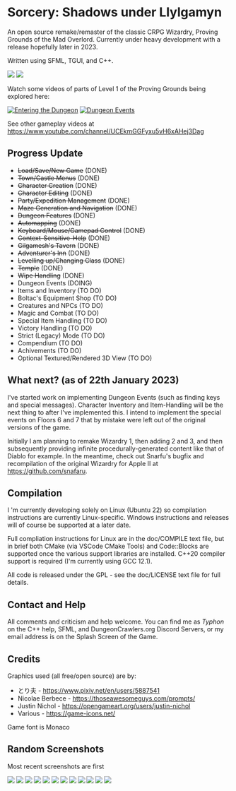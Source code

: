 # Sorcery: Shadows under Llylgamyn

An open source remake/remaster of the classic CRPG Wizardry, Proving Grounds of the Mad Overlord. Currently under heavy development with a release hopefully later in 2023.

Written using SFML, TGUI, and C++.

![](/promo/screen1.png)
![](/promo/screen7.png)

Watch some videos of parts of Level 1 of the Proving Grounds being explored here:

[![Entering the Dungeon](https://img.youtube.com/vi/AQ9LhK0ta8A/maxresdefault.jpg)](https://youtu.be/AQ9LhK0ta8A)
[![Dungeon Events](https://img.youtube.com/vi/yHwHhr6-Gtc/maxresdefault.jpg)](https://youtu.be/yHwHhr6-Gtc)

See other gameplay videos at <https://www.youtube.com/channel/UCEkmGGFyxu5vH6xAHej3Dag>

## Progress Update

* ~~Load/Save/New Game~~ (DONE)
* ~~Town/Castle Menus~~ (DONE)
* ~~Character Creation~~ (DONE)
* ~~Character Editing~~ (DONE)
* ~~Party/Expedition Management~~ (DONE)
* ~~Maze Generation and Navigation~~ (DONE)
* ~~Dungeon Features~~ (DONE)
* ~~Automapping~~ (DONE)
* ~~Keyboard/Mouse/Gamepad Control~~ (DONE)
* ~~Context-Sensitive-Help~~ (DONE)
* ~~Gilgamesh's Tavern~~ (DONE)
* ~~Adventurer's Inn~~ (DONE)
* ~~Levelling up/Changing Class~~ (DONE)
* ~~Temple~~ (DONE)
* ~~Wipe Handling~~ (DONE)
* Dungeon Events (DOING)
* Items and Inventory (TO DO)
* Boltac's Equipment Shop (TO DO)
* Creatures and NPCs (TO DO)
* Magic and Combat (TO DO)
* Special Item Handling (TO DO)
* Victory Handling (TO DO)
* Strict (Legacy) Mode (TO DO)
* Compendium (TO DO)
* Achivements (TO DO)
* Optional Textured/Rendered 3D View (TO DO)

## What next? (as of 22th January 2023)

I've started work on implementing Dungeon Events (such as finding keys and special messages). Character Inventory and Item-Handling will be the next thing to after I've implemented this. I intend to implement the special events on Floors 6 and 7 that by mistake were left out of the original versions of the game.

Initially I am planning to remake Wizardry 1, then adding 2 and 3, and then subsequently providing infinite procedurally-generated content like that of Diablo for example. In the meantime, check out Snarfu's bugfix and recompilation of the original Wizardry for Apple II at <https://github.com/snafaru>.

## Compilation

I 'm currently developing solely on Linux (Ubuntu 22) so compilation instructions are currently Linux-specific. Windows instructions and releases will of course be supported at a later date.

Full compliation instructions for Linux are in the doc/COMPILE text file, but in brief both CMake (via VSCode CMake Tools) and Code::Blocks are supported once the various support libraries are installed. C++20 compiler support is required (I'm currently using GCC 12.1).

All code is released under the GPL - see the doc/LICENSE text file for full details.

## Contact and Help

All comments and criticism and help welcome. You can find me as *Typhon* on the C++ help, SFML, and DungeonCrawlers.org Discord Servers, or my email address is on the Splash Screen of the Game.

## Credits

Graphics used (all free/open source) are by:

* とり夫 - <https://www.pixiv.net/en/users/5887541>
* Nicolae Berbece - <https://thoseawesomeguys.com/prompts/>
* Justin Nichol - <https://opengameart.org/users/justin-nichol>
* Various - <https://game-icons.net/>

Game font is Monaco

## Random Screenshots

Most recent screenshots are first

![](/promo/screen8.png)
![](/promo/screen13.png)
![](/promo/screen12.png)
![](/promo/screen11.png)
![](/promo/screen9.png)
![](/promo/screen10.png)
![](/promo/screen7.png)
![](/promo/screen6.png)
![](/promo/screen2.png)
![](/promo/screen3.png)
![](/promo/screen4.png)
![](/promo/screen5.png)
